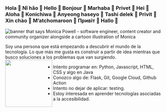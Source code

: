 ### Hola 👋 Nǐ hǎo 👋 Hello 👋 Bonjour 👋 Marhaba 👋 Privet 👋 Hei 👋 Aloha 👋 Konichiwa 👋 Anyeong haseyo 👋 Tashi delek 👋 Privit 👋 Xin chào 👋 M’atchomaroon 👋 Привіт 👋 Hallo 👋 

<img src="https://media.istockphoto.com/id/1252296592/es/vector/pensamiento-de-la-mujer-tratando-de-encontrar-una-soluci%C3%B3n.jpg?s=612x612&w=0&k=20&c=g6KgtTtBaJsTFdp-TeK-tD_eaUjdvNPaUh-CAC4qRuk=" alt="banner that says Monica Powell - software engineer, content creator and community organizer alongside a cartoon illustration of Monica">

Soy una persona que está empezando a descubrir el mundo de la tecnología. Lo que más me gusta es construir a partir de idea mientras que busco soluciones a los problemas que van surgiendo.
<img align="left" width="150" height="150" src="https://user-images.githubusercontent.com/107017946/218183956-34c0c191-c783-4eca-878e-a229ae75ac2c.png">
- Intento programar en: Python, Javascript, HTML, CSS y algo en Java
- Conozco algo de: Flask, Git, Google Cloud, Github Action
- Intento no dejar de aplicar: testing.
- Estoy interesada en aprender tecnologías asociadas a la accesibilidad.

